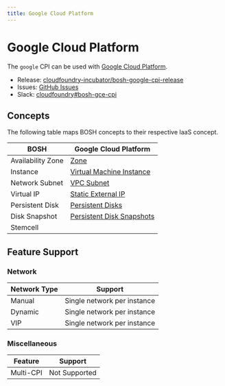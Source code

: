 ```yaml
---
title: Google Cloud Platform
---
```


# Google Cloud Platform

The `google` CPI can be used with [Google Cloud Platform](https://cloud.google.com/).

 * Release: [cloudfoundry-incubator/bosh-google-cpi-release](https://github.com/cloudfoundry-incubator/bosh-google-cpi-release)
 * Issues: [GitHub Issues](https://github.com/cloudfoundry-incubator/bosh-google-cpi-release/issues)
 * Slack: [cloudfoundry#bosh-gce-cpi](https://cloudfoundry.slack.com/messages/bosh-gce-cpi)


## Concepts

The following table maps BOSH concepts to their respective IaaS concept.

| BOSH              | Google Cloud Platform |
| ----------------- | --------------------- |
| Availability Zone | [Zone](https://cloud.google.com/compute/docs/regions-zones/) |
| Instance          | [Virtual Machine Instance](https://cloud.google.com/compute/docs/instances/) |
| Network Subnet    | [VPC Subnet](https://cloud.google.com/vpc/docs/vpc#vpc_networks_and_subnets) |
| Virtual IP        | [Static External IP](https://cloud.google.com/compute/docs/ip-addresses/#reservedaddress) |
| Persistent Disk   | [Persistent Disks](https://cloud.google.com/persistent-disk/) |
| Disk Snapshot     | [Persistent Disk Snapshots](https://cloud.google.com/compute/docs/disks/create-snapshots) |
| Stemcell          |  |


## Feature Support


### Network

| Network Type | Support |
| ------------ | ------- |
| Manual       | Single network per instance |
| Dynamic      | Single network per instance |
| VIP          | Single network per instance |


### Miscellaneous

| Feature   | Support |
| --------- | ------- |
| Multi-CPI | Not Supported |
